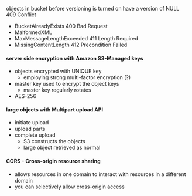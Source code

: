 objects in bucket before versioning is turned on have a version of NULL  
409 Conflict
* BucketAlreadyExists
400 Bad Request
* MalformedXML
* MaxMessageLengthExceeded
411 Length Required
* MissingContentLength
412 Precondition Failed




#### server side encryption with Amazon S3-Managed keys  
* objects encrypted with UNIQUE key  
  * employing strong multi-factor encryption (?)
* master key used to encrypt the object keys
  * master key regularly rotates
* AES-256

#### large objects with Multipart upload API
* initiate upload
* upload parts
* complete upload
  * S3 constructs the objects
  * large object retrieved as normal

#### CORS - Cross-origin resource sharing
* allows resources in one domain to interact with resources in a different domain  
* you can selectively allow cross-origin access
